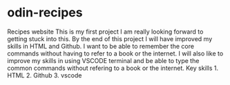 # odin-recipes
Recipes website
This is my first project
I am really looking forward to getting stuck into this.
By the end of this project I will have improved my skills in HTML and Github. I want to be able to remember the core commands without having to refer to a book or the internet. 
I will also like to improve my skills in using VSCODE terminal and be able to type the common commands without refering to a book or the internet. 
Key skills 1. HTML  2. Github 3. vscode